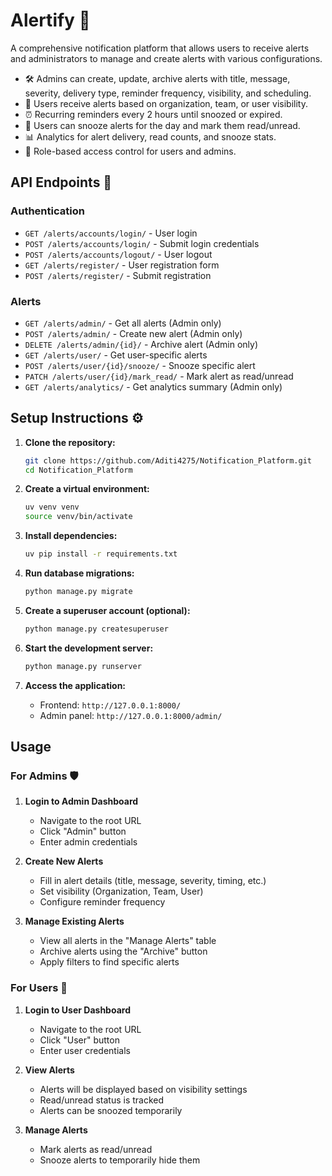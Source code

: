 # Alertify 🔔

A comprehensive notification platform that allows users to receive alerts and administrators to manage and create alerts with various configurations.

- 🛠️ Admins can create, update, archive alerts with title, message, severity, delivery type, reminder frequency, visibility, and scheduling.
- 👥 Users receive alerts based on organization, team, or user visibility.
- ⏰ Recurring reminders every 2 hours until snoozed or expired.
- 🔕 Users can snooze alerts for the day and mark them read/unread.
- 📊 Analytics for alert delivery, read counts, and snooze stats.
- 🔐 Role-based access control for users and admins.


## API Endpoints 📡

### Authentication

- `GET /alerts/accounts/login/` - User login
- `POST /alerts/accounts/login/` - Submit login credentials
- `POST /alerts/accounts/logout/` - User logout
- `GET /alerts/register/` - User registration form
- `POST /alerts/register/` - Submit registration

### Alerts

- `GET /alerts/admin/` - Get all alerts (Admin only)
- `POST /alerts/admin/` - Create new alert (Admin only)
- `DELETE /alerts/admin/{id}/` - Archive alert (Admin only)
- `GET /alerts/user/` - Get user-specific alerts
- `POST /alerts/user/{id}/snooze/` - Snooze specific alert
- `PATCH /alerts/user/{id}/mark_read/` - Mark alert as read/unread
- `GET /alerts/analytics/` - Get analytics summary (Admin only)

## Setup Instructions ⚙️

1. **Clone the repository:**
   ```bash
   git clone https://github.com/Aditi4275/Notification_Platform.git
   cd Notification_Platform
   ```

2. **Create a virtual environment:**
   ```bash
   uv venv venv
   source venv/bin/activate  
   ```

3. **Install dependencies:**
   ```bash
   uv pip install -r requirements.txt
   ```

4. **Run database migrations:**
   ```bash
   python manage.py migrate
   ```

5. **Create a superuser account (optional):**
   ```bash
   python manage.py createsuperuser
   ```

6. **Start the development server:**
   ```bash
   python manage.py runserver
   ```

7. **Access the application:**
   - Frontend: `http://127.0.0.1:8000/`
   - Admin panel: `http://127.0.0.1:8000/admin/`



## Usage

### For Admins 🛡️

1. **Login to Admin Dashboard**
   - Navigate to the root URL
   - Click "Admin" button
   - Enter admin credentials

2. **Create New Alerts**
   - Fill in alert details (title, message, severity, timing, etc.)
   - Set visibility (Organization, Team, User)
   - Configure reminder frequency

3. **Manage Existing Alerts**
   - View all alerts in the "Manage Alerts" table
   - Archive alerts using the "Archive" button
   - Apply filters to find specific alerts

### For Users 👤

1. **Login to User Dashboard**
   - Navigate to the root URL
   - Click "User" button
   - Enter user credentials

2. **View Alerts**
   - Alerts will be displayed based on visibility settings
   - Read/unread status is tracked
   - Alerts can be snoozed temporarily

3. **Manage Alerts**
   - Mark alerts as read/unread
   - Snooze alerts to temporarily hide them


